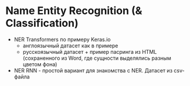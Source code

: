 # Name Entity Recognition (& Classification)
- NER Transformers по примеру Keras.io 
  - англоязычный датасет как в примере
  - русскоязычный датасет + пример пасринга из HTML (сохраненного  из Word, где сущности выделялись разным цветом фона) 
- NER RNN - простой вариант для знакомства c NER. Датасет из csv-файла


  

